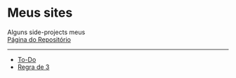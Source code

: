 # Meus sites

Alguns side-projects meus  
[Página do Repositório](https://vitorkoch.github.io/my-sites/)

---

-  [To-Do](https://vitorkoch.github.io/my-sites/to-do/index.html)  
-  [Regra de 3](https://vitorkoch.github.io/my-sites/rule-of-3/index.html)
